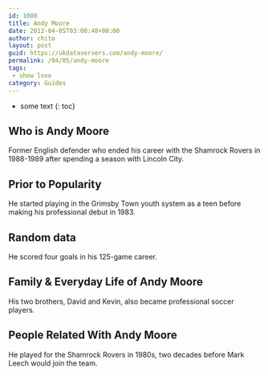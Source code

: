 ```yaml
---
id: 1000
title: Andy Moore
date: 2012-04-05T03:00:48+00:00
author: chito
layout: post
guid: https://ukdataservers.com/andy-moore/
permalink: /04/05/andy-moore
tags:
 - show love
category: Guides
---
```


* some text
{: toc}


## Who is  Andy Moore
                  
                  
                  
Former English defender who ended his career with the Shamrock Rovers in 1988-1989 after spending a season with Lincoln City.
                  
                
                
                
## Prior to Popularity 
                  
                  
                  
He started playing in the Grimsby Town youth system as a teen before making his professional debut in 1983.
                  
                
                
                
## Random data 
                  
                  
                  
He scored four goals in his 125-game career.
                  
                
                
                
## Family & Everyday Life of Andy Moore
                  
                  
                  
His two brothers, David and Kevin, also became professional soccer players.
                  
                
                
                
## People Related With  Andy Moore
                  
                  
                  
He played for the Shamrock Rovers in 1980s, two decades before Mark Leech would join the team.
                  
                
              
            
          
          
          
    
    
  
